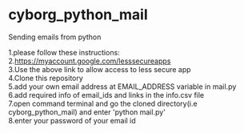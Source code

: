 # cyborg_python_mail
Sending emails from python

1.please follow these instructions:   
2.https://myaccount.google.com/lesssecureapps       
3.Use the above link to allow access to less secure app     
4.Clone this repository       
5.add your own email address at EMAIL_ADDRESS variable in mail.py     
6.add required info of email_ids and links in the info.csv file     
7.open command terminal and go the cloned directory(i.e cyborg_python_mail) and enter 'python mail.py'      
8.enter your password of  your email id       
